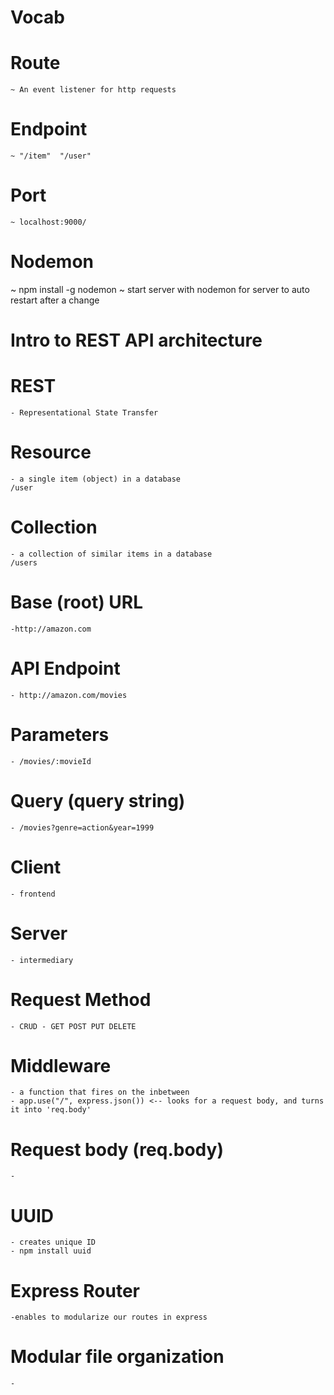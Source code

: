 # Vocab

  # Route
    ~ An event listener for http requests

  # Endpoint
    ~ "/item"  "/user"

  # Port
    ~ localhost:9000/


# Nodemon
 ~ npm install -g nodemon
 ~ start server with nodemon for server to auto restart after a change

# Intro to REST API architecture
 
  # REST
    - Representational State Transfer

  # Resource
    - a single item (object) in a database
    /user

  # Collection
    - a collection of similar items in a database
    /users

  # Base (root) URL
    -http://amazon.com

  # API Endpoint
    - http://amazon.com/movies

  # Parameters
    - /movies/:movieId

  # Query (query string)
    - /movies?genre=action&year=1999

  # Client
    - frontend

  # Server
    - intermediary

  # Request Method
    - CRUD - GET POST PUT DELETE

# Middleware
    - a function that fires on the inbetween
    - app.use("/", express.json()) <-- looks for a request body, and turns it into 'req.body'

# Request body (req.body)
    -

# UUID
    - creates unique ID
    - npm install uuid

# Express Router
    -enables to modularize our routes in express

# Modular file organization
    - 